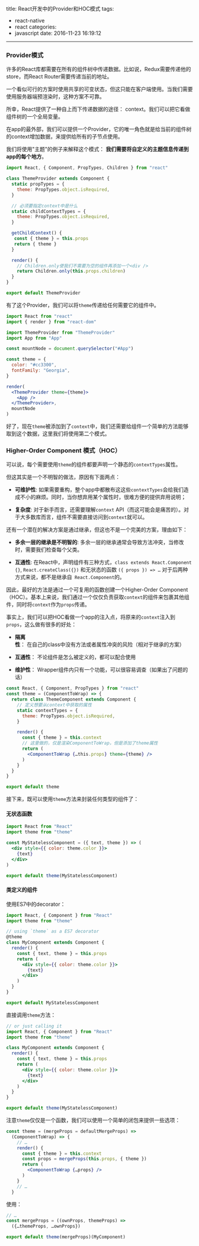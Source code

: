 title: React开发中的Provider和HOC模式
tags:
  - react-native
  - react
categories:
  - javascript
date: 2016-11-23 16:19:12
---

### Provider模式

许多的React库都需要在所有的组件树中传递数据。比如说，Redux需要传递他的store，而React Router需要传递当前的地址。

一个看似可行的方案时使用共享的可变状态，但这只能在客户端使用。当我们需要使用服务器端预渲染时，这种方案不可靠。


所幸，React提供了一种自上而下传递数据的途径： context。我们可以把它看做组件树的一个全局变量。


在app的最外部，我们可以提供一个Provider，它的唯一角色就是给当前的组件树的context增加数据，来提供给所有的子节点使用。

我们将使用"主题"的例子来解释这个模式： **我们需要将自定义的主题信息传递到app的每个地方**。

<!-- more -->

```jsx
import React, { Component, PropTypes, Children } from "react"

class ThemeProvider extends Component {
  static propTypes = {
    theme: PropTypes.object.isRequired,
  }

  // 必须要指定context中是什么
  static childContextTypes = {
    theme: PropTypes.object.isRequired,
  }

  getChildContext() {
   const { theme } = this.props
   return { theme }
  }

  render() {
    // Children.only使我们不需要为空的组件再添加一个<div />
    return Children.only(this.props.children)
  }
}

export default ThemeProvider
```

有了这个Provider，我们可以将`theme`传递给任何需要它的组件中。

```jsx
import React from "react"
import { render } from "react-dom"

import ThemeProvider from "ThemeProvider"
import App from "App"

const mountNode = document.querySelector("#App")

const theme = {
  color: "#cc3300",
  fontFamily: "Georgia",
}

render(
  <ThemeProvider theme={theme}>
    <App />
  </ThemeProvider>,
  mountNode
)
```

好了，现在`theme`被添加到了`context`中，我们还需要给组件一个简单的方法能够取到这个数据，这里我们将使用第二个模式。


### Higher-Order Component 模式（HOC）

可以说，每个需要使用`theme`的组件都要声明一个静态的`contextTypes`属性。

但这其实是一个不明智的做法，原因有下面两点：

- **可维护性**:  如果需要重构，整个app中都散布这这些`contextTypes`会给我们造成不小的麻烦。同时，当你想弃用某个属性时，很难方便的提供弃用说明；

- **复杂度**:  对于新手而言，还需要理解`context` API（而这可能会是痛苦的）。对于大多数库而言，组件不需要直接访问到`context`就可以。



还有一个潜在的解决方案是通过继承，但这也不是一个完美的方案，理由如下：


- **多余一层的继承是不明智的**: 多余一层的继承通常会导致方法冲突，当修改时，需要我们检查每个父类。

- **互通性**: 在React中，声明组件有三种方式，`class extends React.Component {}`, `React.createClass({})` 和无状态的函数 `({ props }) => …` 对于后两种方式来说，都不是继承自` React.Component`的。

因此，最好的方法是通过一个可复用的函数创建一个Higher-Order Component（HOC）。基本上来说，我们通过一个仅仅负责获取`context`的组件来包裹其他组件，同时将`context`作为`props`传递。

事实上，我们可以把HOC看做一个app的注入点，将原来的`context`注入到`props`，这么做有很多的好处：



- **隔离性**： 在自己的class中没有方法或者属性冲突的风险（相对于继承的方案）

- **互通性**： 不论组件是怎么被定义的，都可以配合使用

- **维护性**： Wrapper组件内只有一个功能，可以很容易调查（如果出了问题的话）


```jsx
const React, { Component, PropTypes } from "react"
const theme = (ComponentToWrap) => {
  return class ThemeComponent extends Component {
    // 定义想要从context中获取的属性
    static contextTypes = {
      theme: PropTypes.object.isRequired,
    }

    render() {
      const { theme } = this.context
      // 这里做的，仅是渲染ComponentToWrap，但是添加了theme属性
      return (
        <ComponentToWrap {…this.props} theme={theme} />
      )
    }
  }
}

export default theme
```

接下来，既可以使用`theme`方法来封装任何类型的组件了：

#### 无状态函数

```jsx
import React from "React"
import theme from "theme"

const MyStatelessComponent = ({ text, theme }) => (
  <div style={{ color: theme.color }}>
    {text}
  </div>
)

export default theme(MyStatelessComponent)
```

#### 类定义的组件

使用ES7中的decorator：

```jsx
import React, { Component } from "React"
import theme from "theme"

// using `theme` as a ES7 decorator
@theme
class MyComponent extends Component {
  render() {
    const { text, theme } = this.props
    return (
      <div style={{ color: theme.color }}>
        {text}
      </div>
    )
  }
}

export default MyStatelessComponent
```

直接调用`theme`方法：

```jsx
// or just calling it
import React, { Component } from "React"
import theme from "theme"

class MyComponent extends Component {
  render() {
    const { text, theme } = this.props
    return (
      <div style={{ color: theme.color }}>
        {text}
      </div>
    )
  }
}

export default theme(MyStatelessComponent)
```

注意`theme`仅仅是一个函数，我们可以使用一个简单的闭包来提供一些选项：

```jsx
const theme = (mergeProps = defaultMergeProps) =>
  (ComponentToWrap) => {
    // …
    render() {
      const { theme } = this.context
      const props = mergeProps(this.props, { theme })
      return (
        <ComponentToWrap {…props} />
      )
    }
    // …
  }
```

使用：

```jsx
// …
const mergeProps = ((ownProps, themeProps) =>
  ({…themeProps, …ownProps})

export default theme(mergeProps)(MyComponent)
```